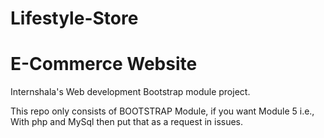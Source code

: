 # Lifestyle-Store
# E-Commerce Website
Internshala's Web development Bootstrap module project.


This repo only consists of BOOTSTRAP Module, if you want Module 5 i.e., With php and MySql then put that as a request in issues.


